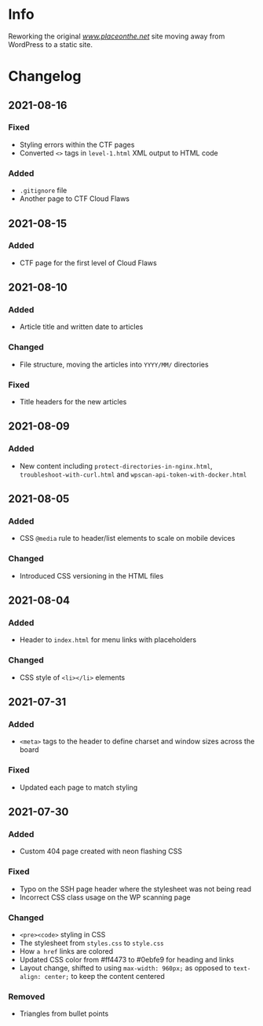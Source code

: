 # Info
Reworking the original *www.placeonthe.net* site moving away from WordPress to a static site.

# Changelog
## 2021-08-16
### Fixed
- Styling errors within the CTF pages
- Converted `<>` tags in `level-1.html` XML output to HTML code

### Added
- `.gitignore` file
- Another page to CTF Cloud Flaws

## 2021-08-15
### Added
- CTF page for the first level of Cloud Flaws

## 2021-08-10
### Added
- Article title and written date to articles
### Changed
- File structure, moving the articles into `YYYY/MM/` directories
### Fixed
- Title headers for the new articles

## 2021-08-09
### Added
- New content including `protect-directories-in-nginx.html`, `troubleshoot-with-curl.html` and `wpscan-api-token-with-docker.html`

## 2021-08-05
### Added
- CSS `@media` rule to header/list elements to scale on mobile devices
### Changed
- Introduced CSS versioning in the HTML files

## 2021-08-04
### Added
- Header to `index.html` for menu links with placeholders
### Changed
- CSS style of `<li></li>` elements

## 2021-07-31
### Added
- `<meta>` tags to the header to define charset and window sizes across the board
### Fixed
- Updated each page to match styling

## 2021-07-30
### Added
- Custom 404 page created with neon flashing CSS

### Fixed
- Typo on the SSH page header where the stylesheet was not being read
- Incorrect CSS class usage on the WP scanning page

### Changed
- `<pre><code>` styling in CSS
- The stylesheet from `styles.css` to `style.css`
- How `a href` links are colored
- Updated CSS color from #ff4473 to #0ebfe9 for heading and links
- Layout change, shifted to using `max-width: 960px;` as opposed to `text-align: center;` to keep the content centered

### Removed
- Triangles from bullet points

